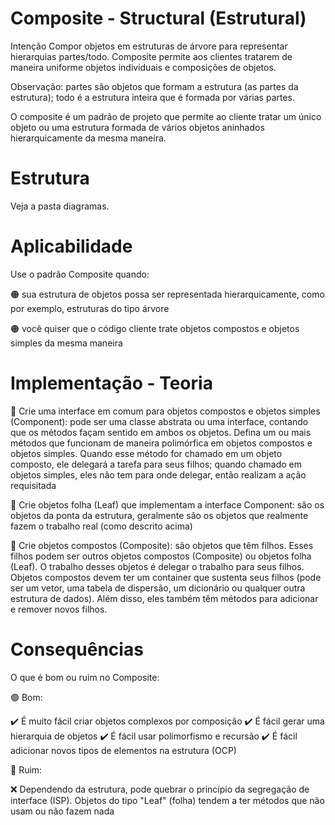 # Composite - Structural (Estrutural)
Intenção
Compor objetos em estruturas de árvore para representar hierarquias partes/todo. Composite permite aos clientes tratarem de maneira uniforme objetos individuais e composições de objetos.

Observação: partes são objetos que formam a estrutura (as partes da estrutura); todo é a estrutura inteira que é formada por várias partes.

O composite é um padrão de projeto que permite ao cliente tratar um único objeto ou uma estrutura formada de vários objetos aninhados hierarquicamente da mesma maneira.

# Estrutura

Veja a pasta diagramas.

# Aplicabilidade

Use o padrão Composite quando:

🟠 sua estrutura de objetos possa ser representada hierarquicamente, como por exemplo, estruturas do tipo árvore

🟠 você quiser que o código cliente trate objetos compostos e objetos simples da mesma maneira

# Implementação - Teoria


🔵 Crie uma interface em comum para objetos compostos e objetos simples (Component): pode ser uma classe abstrata ou uma interface, contando que os métodos façam sentido em ambos os objetos. Defina um ou mais métodos que funcionam de maneira polimórfica em objetos compostos e objetos simples. Quando esse método for chamado em um objeto composto, ele delegará a tarefa para seus filhos; quando chamado em objetos simples, eles não tem para onde delegar, então realizam a ação requisitada

🔵 Crie objetos folha (Leaf) que implementam a interface Component: são os objetos da ponta da estrutura, geralmente são os objetos que realmente fazem o trabalho real (como descrito acima)


🔵 Crie objetos compostos (Composite): são objetos que têm filhos. Esses filhos podem ser outros objetos compostos (Composite) ou objetos folha (Leaf). O trabalho desses objetos é delegar o trabalho para seus filhos. Objetos compostos devem ter um container que sustenta seus filhos (pode ser um vetor, uma tabela de dispersão, um dicionário ou qualquer outra estrutura de dados). Além disso, eles também têm métodos para adicionar e remover novos filhos.

# Consequências


O que é bom ou ruim no Composite:

🟢 Bom:

✔️ É muito fácil criar objetos complexos por composição
✔️ É fácil gerar uma hierarquia de objetos
✔️ É fácil usar polimorfismo e recursão
✔️ É fácil adicionar novos tipos de elementos na estrutura (OCP)

🔴 Ruim:

❌ Dependendo da estrutura, pode quebrar o princípio da segregação de interface (ISP). Objetos do tipo "Leaf" (folha) tendem a ter métodos que não usam ou não fazem nada
